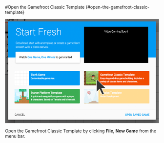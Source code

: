#Open the Gamefroot Classic Template {#open-the-gamefroot-classic-template}

![templates](assets/templates.png)

Open the Gamefroot Classic Template by clicking **File, New Game** from the menu bar.
